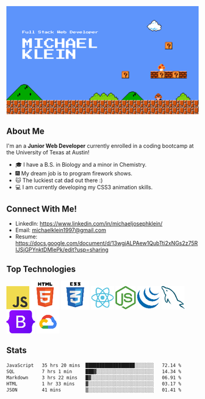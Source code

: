 
![Banner Image](assets/images/Banner-github.png)

<!-- # Hello fellow developers and employers!  I'm Michael! <img src="https://user-images.githubusercontent.com/1303154/88677602-1635ba80-d120-11ea-84d8-d263ba5fc3c0.gif" width="28px" alt="hi"> -->


## About Me
I'm an a **Junior Web Developer** currently enrolled in a coding bootcamp at the University of Texas at Austin!

- :mortar_board: I have a B.S. in Biology and a minor in Chemistry.
- :fireworks: My dream job is to program firework shows.
- :cat: The luckiest cat dad out there :)
- :computer: I am currently developing my CSS3 animation skills.

## Connect With Me!

- LinkedIn: https://www.linkedin.com/in/michaeljosephklein/
- Email: michaelklein1997@gmail.com
- Resume: https://docs.google.com/document/d/13wgjALPAew1QubTti2xNGs2z75RIJSjGPYnktDMlePk/edit?usp=sharing

## Top Technologies
![JavaScript Logo](./assets/images/javascript.png)
![HTML5 Logo](./assets/images/html5.png)
![CSS3 Logo](./assets/images/css3.png)
![ReactJS Logo](./assets/images/react-logo.png)
![NodeJS Logo](./assets/images/nodejs-logo.png)
![jQuery Logo](./assets/images/jQuery-logo.png)
![mySQL Logo](./assets/images/mySQL-logo.png)
![Bootstrap Logo](./assets/images/Bootstrap-logo.png)
![Google Cloud Serives Logo](./assets/images/google-cloud-logo.png)

## Stats

<!--START_SECTION:waka-->
```text
JavaScript   35 hrs 20 mins  ██████████████████░░░░░░░   72.14 % 
SQL          7 hrs 1 min     ███▓░░░░░░░░░░░░░░░░░░░░░   14.34 % 
Markdown     3 hrs 22 mins   █▓░░░░░░░░░░░░░░░░░░░░░░░   06.91 % 
HTML         1 hr 33 mins    ▓░░░░░░░░░░░░░░░░░░░░░░░░   03.17 % 
JSON         41 mins         ▒░░░░░░░░░░░░░░░░░░░░░░░░   01.41 % 
```
<!--END_SECTION:waka-->

<!-- [![inkleins's GitHub stats](https://github-readme-stats.vercel.app/api?username=inklein1997&theme=tokyonight&hide=stars,prs,issues,contribs)](https://github.com/inklein1997/github-readme-stats) -->
